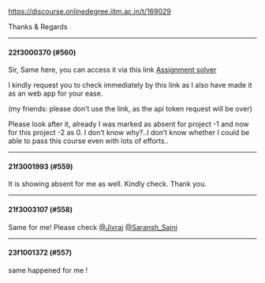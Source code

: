 https://discourse.onlinedegree.iitm.ac.in/t/169029

Thanks &amp; Regards</p><hr>

<h4>22f3000370 (#560)</h4>
<p>Sir, Same here, you can access it via this link <a href="https://phoenix-1743854088883.staticrun.app/" rel="noopener nofollow ugc">Assignment solver </a></p>
<p>I kindly request you to check immediately by this link as I also have made it as an web app for your ease.</p>
<p>(my friends: please don’t use the link, as the api token request will be over)</p>
<p>Please look after it, already I was marked as absent for project -1 and now for this project -2 as 0. I don’t know why?..I don’t know whether I could be able to pass this course even with lots of efforts..</p><hr>

<h4>21f3001993 (#559)</h4>
<p>It is showing absent for me as well. Kindly check. Thank you.</p><hr>

<h4>21f3003107 (#558)</h4>
<p>Same for me! Please check <a class="mention" href="/u/jivraj">@Jivraj</a> <a class="mention" href="/u/saransh_saini">@Saransh_Saini</a></p><hr>

<h4>23f1001372 (#557)</h4>
<p>same happened for me !